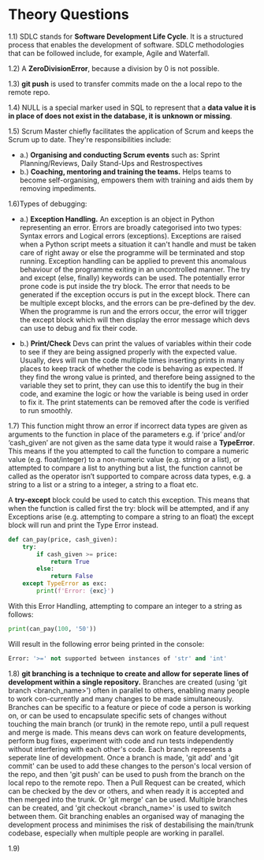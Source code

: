 # Theory Questions

1.1) SDLC stands for __Software Development Life Cycle__. It is a structured process that enables the development of software. SDLC methodologies that can be followed include, for example, Agile and Waterfall.

1.2) A __ZeroDivisionError__, because a division by 0 is not possible.

1.3) __git push__ is used to transfer commits made on the a local repo to the remote repo.

1.4) NULL is a special marker used in SQL to represent that a __data value it is in place of does not exist in the database, it is unknown or missing__.

1.5)	Scrum Master chiefly facilitates the application of Scrum and keeps the Scrum up to date. They're responsibilities include: 

- a.) __Organising and conducting Scrum events__ such as: Sprint Planning/Reviews, Daily Stand-Ups and Restrospectives
- b.) __Coaching, mentoring and training the teams.__ Helps teams to become self-organising, empowers them with training and aids them by removing impediments. 

1.6)Types of debugging:

- a.) __Exception Handling.__ An exception is an object in Python representing an error. Errors are broadly categorised into two types: Syntax errors and Logical errors (exceptions). Exceptions are raised when a Python script meets a situation it can't handle and must be taken care of right away or else the programme will be terminated and stop running. Exception handling can be applied to prevent this anomalous behaviour of the programme exiting in an uncontrolled manner. The try and except (else, finally) keywords can be used. The potentially error prone code is put inside the try block. The error that needs to be generated if the exception occurs is put in the except block. There can be multiple except blocks, and the errors can be pre-defined by the dev. When the programme is run and the errors occur, the error will trigger the except block which will then display the error message which devs can use to debug and fix their code.

- b.) __Print/Check__ Devs can print the values of variables within their code to see if they are being assigned properly with the expected value. Usually, devs will run the code multiple times inserting prints in many places to keep track of whether the code is behaving as expected. If they find the wrong value is printed, and therefore being assigned to the variable they set to print, they can use this to identify the bug in their code, and examine the logic or how the variable is being used in order to fix it. The print statements can be removed after the code is verified to run smoothly.

1.7)	This function might throw an error if incorrect data types are given as arguments to the function in place of the parameters e.g. if ‘price’ and/or ‘cash_given’ are not given as the same data type it would raise a __TypeError__. This means if the you attempted to call the function to compare a numeric value (e.g. float/integer) to a non-numeric value (e.g. string or a list), or attempted to compare a list to anything but a list, the function cannot be called as the operator isn’t supported to compare across data types, e.g. a string to a list or a string to a integer, a string to a float etc. 

A __try-except__ block could be used to catch this exception. This means that when the function is called first the try: block will be attempted, and if any Exceptions arise (e.g. attempting to compare a string to an float) the except block will run and print the Type Error instead.

```python
def can_pay(price, cash_given):
    try:
        if cash_given >= price:
            return True
        else:
            return False
    except TypeError as exc:
        print(f'Error: {exc}')
```
With this Error Handling, attempting to compare an integer to a string as follows:
```python
print(can_pay(100, '50'))
```
Will result in the following error being printed in the console:
```python
Error: '>=' not supported between instances of 'str' and 'int'
```

1.8) __git branching is a technique to create and allow for seperate lines of development within a single repository.__ Branches are created (using 'git branch <branch_name>') often in parallel  to others, enabling many people to work con-currently and many changes to be made simultaneously. Branches can be specific to a feature or piece of code a person is working on, or can be used to encapsulate specific sets of changes without touching the main branch (or trunk) in the remote repo, until a pull request and merge is made. This means devs can work on feature developments, perform bug fixes, experiment with code and run tests independently without interfering with each other's code. Each branch represents a seperate line of development. Once a branch is made, 'git add' and 'git commit' can be used to add these changes to the person's local version of the repo, and then 'git push' can be used to push from the branch on the local repo to the remote repo. Then a Pull Request can be created, which can be checked by the dev or others, and when ready it is accepted and then merged into the trunk. Or 'git merge' can be used. Multiple branches can be created, and 'git checkout <branch_name>' is used to switch between them. Git branching enables an organised way of managing the development process and minimises the risk of destabilising the main/trunk codebase, especially when multiple people are working in parallel.

1.9) 